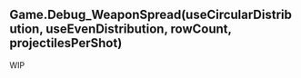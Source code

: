 ## Game.Debug_WeaponSpread(useCircularDistribution, useEvenDistribution, rowCount, projectilesPerShot)

WIP